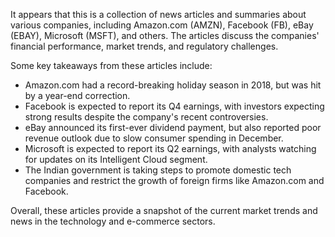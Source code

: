 It appears that this is a collection of news articles and summaries about various companies, including Amazon.com (AMZN), Facebook (FB), eBay (EBAY), Microsoft (MSFT), and others. The articles discuss the companies' financial performance, market trends, and regulatory challenges.

Some key takeaways from these articles include:

* Amazon.com had a record-breaking holiday season in 2018, but was hit by a year-end correction.
* Facebook is expected to report its Q4 earnings, with investors expecting strong results despite the company's recent controversies.
* eBay announced its first-ever dividend payment, but also reported poor revenue outlook due to slow consumer spending in December.
* Microsoft is expected to report its Q2 earnings, with analysts watching for updates on its Intelligent Cloud segment.
* The Indian government is taking steps to promote domestic tech companies and restrict the growth of foreign firms like Amazon.com and Facebook.

Overall, these articles provide a snapshot of the current market trends and news in the technology and e-commerce sectors.